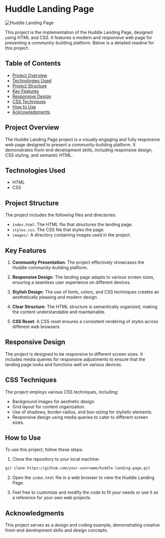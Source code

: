 # Huddle Landing Page

![Huddle Landing Page](images/screenshot.png)

This project is the implementation of the Huddle Landing Page, designed using HTML and CSS. It features a modern and responsive web page for presenting a community-building platform. Below is a detailed readme for this project.

## Table of Contents

- [Project Overview](#project-overview)
- [Technologies Used](#technologies-used)
- [Project Structure](#project-structure)
- [Key Features](#key-features)
- [Responsive Design](#responsive-design)
- [CSS Techniques](#css-techniques)
- [How to Use](#how-to-use)
- [Acknowledgments](#acknowledgments)

## Project Overview

The Huddle Landing Page project is a visually engaging and fully responsive web page designed to present a community-building platform. It demonstrates front-end development skills, including responsive design, CSS styling, and semantic HTML.

## Technologies Used

- HTML
- CSS

## Project Structure

The project includes the following files and directories:

- `index.html`: The HTML file that structures the landing page.
- `styles.css`: The CSS file that styles the page.
- `images/`: A directory containing images used in the project.

## Key Features

1. **Community Presentation**: The project effectively showcases the Huddle community-building platform.

2. **Responsive Design**: The landing page adapts to various screen sizes, ensuring a seamless user experience on different devices.

3. **Stylish Design**: The use of fonts, colors, and CSS techniques creates an aesthetically pleasing and modern design.

4. **Clear Structure**: The HTML structure is semantically organized, making the content understandable and maintainable.

5. **CSS Reset**: A CSS reset ensures a consistent rendering of styles across different web browsers.

## Responsive Design

The project is designed to be responsive to different screen sizes. It includes media queries for responsive adjustments to ensure that the landing page looks and functions well on various devices.

## CSS Techniques

The project employs various CSS techniques, including:

- Background images for aesthetic design.
- Grid layout for content organization.
- Use of shadows, border-radius, and box-sizing for stylistic elements.
- Responsive design using media queries to cater to different screen sizes.

## How to Use

To use this project, follow these steps:

1. Clone the repository to your local machine:

```bash
git clone https://github.com/your-username/huddle-landing-page.git
```

2. Open the `index.html` file in a web browser to view the Huddle Landing Page.

3. Feel free to customize and modify the code to fit your needs or use it as a reference for your own web projects.


## Acknowledgments

This project serves as a design and coding example, demonstrating creative front-end development skills and design concepts.
